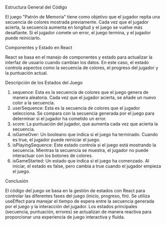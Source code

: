 Estructura General del Código

El juego "Patrón de Memoria" tiene como objetivo que el jugador repita una secuencia de colores mostrada previamente. Cada vez que el jugador acierta, la secuencia aumenta en longitud y el juego se vuelve más desafiante. Si el jugador comete un error, el juego termina, y el jugador puede reiniciarlo.

Componentes y Estado en React

React se basa en el manejo de componentes y estado para actualizar la interfaz de usuario cuando cambian los datos. En este caso, el estado controla aspectos como la secuencia de colores, el progreso del jugador y la puntuación actual.

Descripción de los Estados del Juego

1.	sequence: Esta es la secuencia de colores que el juego genera de manera aleatoria. Cada vez que el jugador acierta, se añade un nuevo color a la secuencia.
2.	userSequence: Esta es la secuencia de colores que el jugador selecciona. Se compara con la secuencia generada por el juego para determinar si el jugador ha cometido un error.
3.	score: La puntuación del jugador, que aumenta cada vez que acierta la secuencia.
4.	isGameOver: Un booleano que indica si el juego ha terminado. Cuando es true, el jugador puede reiniciar el juego.
5.	isPlayingSequence: Este estado controla si el juego está mostrando la secuencia. Mientras la secuencia se muestra, el jugador no puede interactuar con los botones de colores.
6.	isGameStarted: Un estado que indica si el juego ha comenzado. Al iniciar, el estado es false, pero cambia a true cuando el jugador empieza el juego.

Conclusión
	
El código del juego se basa en la gestión de estados con React para controlar las diferentes fases del juego (inicio, progreso, fin). Se utiliza useEffect para manejar el tiempo de espera entre la secuencia generada por el juego y la interacción del jugador. Los estados principales (secuencia, puntuación, errores) se actualizan de manera reactiva para proporcionar una experiencia de juego interactiva y fluida.

